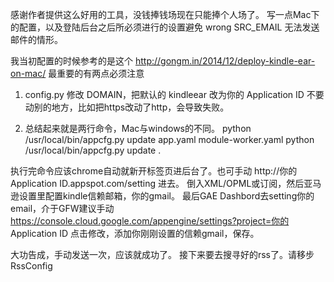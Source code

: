 感谢作者提供这么好用的工具，没钱捧钱场现在只能捧个人场了。
写一点Mac下的配置，以及登陆后台之后所必须进行的设置避免 wrong SRC_EMAIL 无法发送邮件的情形。

我当初配置的时候参考的是这个 http://gongm.in/2014/12/deploy-kindle-ear-on-mac/
最重要的有两点必须注意
1. config.py 修改 DOMAIN，把默认的 kindleear 改为你的 Application ID 不要动别的地方，比如把https改动了http，会导致失败。

2. 总结起来就是两行命令，Mac与windows的不同。
python /usr/local/bin/appcfg.py update app.yaml module-worker.yaml
python /usr/local/bin/appcfg.py update . 

执行完命令应该chrome自动就新开标签页进后台了。也可手动 http://你的 Application ID.appspot.com/setting 进去。
倒入XML/OPML或订阅，然后亚马逊设置里配置kindle信赖邮箱，你的gmail。
最后GAE Dashbord去setting你的email，介于GFW建议手动 
https://console.cloud.google.com/appengine/settings?project=你的 Application ID 点击修改，添加你刚刚设置的信赖gmail，保存。

大功告成，手动发送一次，应该就成功了。
接下来要去搜寻好的rss了。请移步RssConfig
